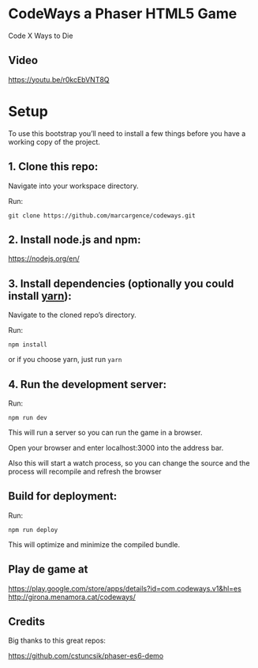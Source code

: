 # CodeWays a Phaser HTML5 Game 
Code X Ways to Die

## Video
https://youtu.be/r0kcEbVNT8Q

# Setup
To use this bootstrap you’ll need to install a few things before you have a working copy of the project.

## 1. Clone this repo:

Navigate into your workspace directory.

Run:

```git clone https://github.com/marcargence/codeways.git```

## 2. Install node.js and npm:

https://nodejs.org/en/


## 3. Install dependencies (optionally you could install [yarn](https://yarnpkg.com/)):

Navigate to the cloned repo’s directory.

Run:

```npm install``` 

or if you choose yarn, just run ```yarn```

## 4. Run the development server:

Run:

```npm run dev```

This will run a server so you can run the game in a browser.

Open your browser and enter localhost:3000 into the address bar.

Also this will start a watch process, so you can change the source and the process will recompile and refresh the browser


## Build for deployment:

Run:

```npm run deploy```

This will optimize and minimize the compiled bundle.

## Play de game at
https://play.google.com/store/apps/details?id=com.codeways.v1&hl=es
http://girona.menamora.cat/codeways/

## Credits
Big thanks to this great repos:

https://github.com/cstuncsik/phaser-es6-demo
